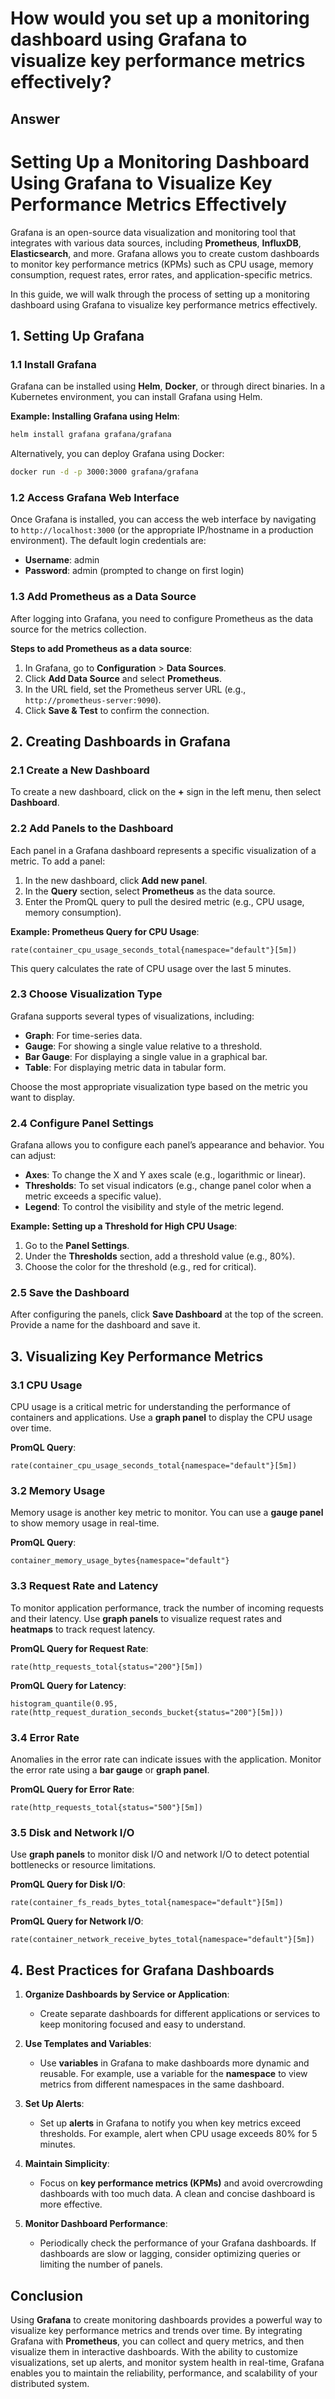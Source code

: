 # How would you set up a monitoring dashboard using Grafana to visualize key performance metrics effectively?

## Answer

# Setting Up a Monitoring Dashboard Using Grafana to Visualize Key Performance Metrics Effectively

Grafana is an open-source data visualization and monitoring tool that integrates with various data sources, including **Prometheus**, **InfluxDB**, **Elasticsearch**, and more. Grafana allows you to create custom dashboards to monitor key performance metrics (KPMs) such as CPU usage, memory consumption, request rates, error rates, and application-specific metrics.

In this guide, we will walk through the process of setting up a monitoring dashboard using Grafana to visualize key performance metrics effectively.

## 1. **Setting Up Grafana**

### **1.1 Install Grafana**

Grafana can be installed using **Helm**, **Docker**, or through direct binaries. In a Kubernetes environment, you can install Grafana using Helm.

**Example: Installing Grafana using Helm**:

```bash
helm install grafana grafana/grafana
```

Alternatively, you can deploy Grafana using Docker:

```bash
docker run -d -p 3000:3000 grafana/grafana
```

### **1.2 Access Grafana Web Interface**

Once Grafana is installed, you can access the web interface by navigating to `http://localhost:3000` (or the appropriate IP/hostname in a production environment). The default login credentials are:

- **Username**: admin
- **Password**: admin (prompted to change on first login)

### **1.3 Add Prometheus as a Data Source**

After logging into Grafana, you need to configure Prometheus as the data source for the metrics collection.

**Steps to add Prometheus as a data source**:

1. In Grafana, go to **Configuration** > **Data Sources**.
2. Click **Add Data Source** and select **Prometheus**.
3. In the URL field, set the Prometheus server URL (e.g., `http://prometheus-server:9090`).
4. Click **Save & Test** to confirm the connection.

## 2. **Creating Dashboards in Grafana**

### **2.1 Create a New Dashboard**

To create a new dashboard, click on the **+** sign in the left menu, then select **Dashboard**.

### **2.2 Add Panels to the Dashboard**

Each panel in a Grafana dashboard represents a specific visualization of a metric. To add a panel:

1. In the new dashboard, click **Add new panel**.
2. In the **Query** section, select **Prometheus** as the data source.
3. Enter the PromQL query to pull the desired metric (e.g., CPU usage, memory consumption).

**Example: Prometheus Query for CPU Usage**:

```promql
rate(container_cpu_usage_seconds_total{namespace="default"}[5m])
```

This query calculates the rate of CPU usage over the last 5 minutes.

### **2.3 Choose Visualization Type**

Grafana supports several types of visualizations, including:

- **Graph**: For time-series data.
- **Gauge**: For showing a single value relative to a threshold.
- **Bar Gauge**: For displaying a single value in a graphical bar.
- **Table**: For displaying metric data in tabular form.

Choose the most appropriate visualization type based on the metric you want to display.

### **2.4 Configure Panel Settings**

Grafana allows you to configure each panel’s appearance and behavior. You can adjust:

- **Axes**: To change the X and Y axes scale (e.g., logarithmic or linear).
- **Thresholds**: To set visual indicators (e.g., change panel color when a metric exceeds a specific value).
- **Legend**: To control the visibility and style of the metric legend.

**Example: Setting up a Threshold for High CPU Usage**:

1. Go to the **Panel Settings**.
2. Under the **Thresholds** section, add a threshold value (e.g., 80%).
3. Choose the color for the threshold (e.g., red for critical).

### **2.5 Save the Dashboard**

After configuring the panels, click **Save Dashboard** at the top of the screen. Provide a name for the dashboard and save it.

## 3. **Visualizing Key Performance Metrics**

### **3.1 CPU Usage**

CPU usage is a critical metric for understanding the performance of containers and applications. Use a **graph panel** to display the CPU usage over time.

**PromQL Query**:

```promql
rate(container_cpu_usage_seconds_total{namespace="default"}[5m])
```

### **3.2 Memory Usage**

Memory usage is another key metric to monitor. You can use a **gauge panel** to show memory usage in real-time.

**PromQL Query**:

```promql
container_memory_usage_bytes{namespace="default"}
```

### **3.3 Request Rate and Latency**

To monitor application performance, track the number of incoming requests and their latency. Use **graph panels** to visualize request rates and **heatmaps** to track request latency.

**PromQL Query for Request Rate**:

```promql
rate(http_requests_total{status="200"}[5m])
```

**PromQL Query for Latency**:

```promql
histogram_quantile(0.95, rate(http_request_duration_seconds_bucket{status="200"}[5m]))
```

### **3.4 Error Rate**

Anomalies in the error rate can indicate issues with the application. Monitor the error rate using a **bar gauge** or **graph panel**.

**PromQL Query for Error Rate**:

```promql
rate(http_requests_total{status="500"}[5m])
```

### **3.5 Disk and Network I/O**

Use **graph panels** to monitor disk I/O and network I/O to detect potential bottlenecks or resource limitations.

**PromQL Query for Disk I/O**:

```promql
rate(container_fs_reads_bytes_total{namespace="default"}[5m])
```

**PromQL Query for Network I/O**:

```promql
rate(container_network_receive_bytes_total{namespace="default"}[5m])
```

## 4. **Best Practices for Grafana Dashboards**

1. **Organize Dashboards by Service or Application**:

   - Create separate dashboards for different applications or services to keep monitoring focused and easy to understand.

2. **Use Templates and Variables**:

   - Use **variables** in Grafana to make dashboards more dynamic and reusable. For example, use a variable for the **namespace** to view metrics from different namespaces in the same dashboard.

3. **Set Up Alerts**:

   - Set up **alerts** in Grafana to notify you when key metrics exceed thresholds. For example, alert when CPU usage exceeds 80% for 5 minutes.

4. **Maintain Simplicity**:

   - Focus on **key performance metrics (KPMs)** and avoid overcrowding dashboards with too much data. A clean and concise dashboard is more effective.

5. **Monitor Dashboard Performance**:
   - Periodically check the performance of your Grafana dashboards. If dashboards are slow or lagging, consider optimizing queries or limiting the number of panels.

## Conclusion

Using **Grafana** to create monitoring dashboards provides a powerful way to visualize key performance metrics and trends over time. By integrating Grafana with **Prometheus**, you can collect and query metrics, and then visualize them in interactive dashboards. With the ability to customize visualizations, set up alerts, and monitor system health in real-time, Grafana enables you to maintain the reliability, performance, and scalability of your distributed system.
